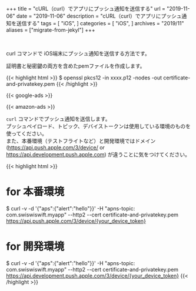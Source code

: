 +++
title =  "cURL（curl）でアプリにプッシュ通知を送信する"
url = "2019-11-06"
date = "2019-11-06"
description = "cURL（curl）でアプリにプッシュ通知を送信する"
tags = [
    "iOS",
]
categories = [
    "iOS",
]
archives = "2019/11"
aliases = ["migrate-from-jekyl"]
+++

<br>

curl コマンドで iOS端末にプッシュ通知を送信する方法です。

証明書と秘密鍵の両方を含めたpemファイルを作成します。

{{< highlight html >}}
$ openssl pkcs12 -in xxxx.p12 -nodes -out certificate-and-privatekey.pem
{{< /highlight >}}

<!-- Google Ads -->
{{< google-ads >}}

<!-- Amazon Ads -->
{{< amazon-ads >}}

`curl` コマンドでプッシュ通知を送信します。  
プッシュペイロード、トピック、デバイストークンは使用している環境のものを使ってください。  
また、本番環境（テストフライトなど）と開発環境ではドメイン (https://api.push.apple.com/3/device/ or https://api.development.push.apple.com) が違うことに気をつけてください。  


{{< highlight html >}}
# for 本番環境
$ curl -v -d '{"aps":{"alert":"hello"}}' -H "apns-topic: com.swiswiswift.myapp" --http2 --cert certificate-and-privatekey.pem https://api.push.apple.com/3/device/{your_device_token}
# for 開発環境
$ curl -v -d '{"aps":{"alert":"hello"}}' -H "apns-topic: com.swiswiswift.myapp" --http2 --cert certificate-and-privatekey.pem https://api.development.push.apple.com/3/device/{your_device_token}
{{< /highlight >}}
